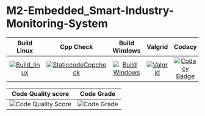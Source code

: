 # M2-Embedded_Smart-Industry-Monitoring-System

| Build Linux | Cpp Check | Build Windows | Valgrid | Codacy |
| :---------: | :-------: | :-----------: | :-----: | :----: |
| [![Build_linux](https://github.com/KAVIYASS99/M2-Embedded_Smart-Industry-Monitoring-System/actions/workflows/build_linux.yml/badge.svg)](https://github.com/KAVIYASS99/M2-Embedded_Smart-Industry-Monitoring-System/actions/workflows/build_linux.yml) | [![StaticcodeCppcheck](https://github.com/KAVIYASS99/M2-Embedded_Smart-Industry-Monitoring-System/actions/workflows/cppcheck.yml/badge.svg)](https://github.com/KAVIYASS99/M2-Embedded_Smart-Industry-Monitoring-System/actions/workflows/cppcheck.yml) | [![Build Windows](https://github.com/KAVIYASS99/M2-Embedded_Smart-Industry-Monitoring-System/actions/workflows/build_windows.yml/badge.svg)](https://github.com/KAVIYASS99/M2-Embedded_Smart-Industry-Monitoring-System/actions/workflows/build_windows.yml) | [![Valgrid](https://github.com/KAVIYASS99/M2-Embedded_Smart-Industry-Monitoring-System/actions/workflows/Valgrid.yml/badge.svg)](https://github.com/KAVIYASS99/M2-Embedded_Smart-Industry-Monitoring-System/actions/workflows/Valgrid.yml) | [![Codacy Badge](https://api.codacy.com/project/badge/Grade/40a41248a0c3423bb15d899491b095c9)](https://app.codacy.com/gh/KAVIYASS99/M2-Embedded_Smart-Industry-Monitoring-System?utm_source=github.com&utm_medium=referral&utm_content=KAVIYASS99/M2-Embedded_Smart-Industry-Monitoring-System&utm_campaign=Badge_Grade_Settings) |

| Code Quality score | Code Grade |
| :----------------: | :--------: |
| ![Code Quality Score](https://api.codiga.io/project/30080/score/svg) | ![Code Grade](https://api.codiga.io/project/30080/status/svg) |
